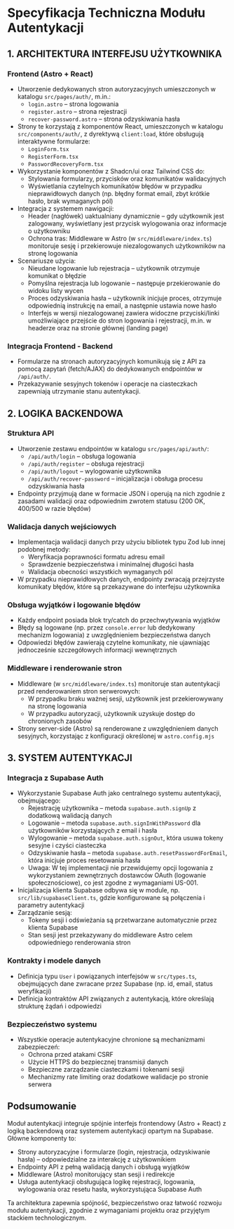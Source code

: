 # Specyfikacja Techniczna Modułu Autentykacji

## 1. ARCHITEKTURA INTERFEJSU UŻYTKOWNIKA

### Frontend (Astro + React)
- Utworzenie dedykowanych stron autoryzacyjnych umieszczonych w katalogu `src/pages/auth/`, m.in.:
  - `login.astro` – strona logowania
  - `register.astro` – strona rejestracji
  - `recover-password.astro` – strona odzyskiwania hasła
- Strony te korzystają z komponentów React, umieszczonych w katalogu `src/components/auth/`, z dyrektywą `client:load`, które obsługują interaktywne formularze:
  - `LoginForm.tsx`
  - `RegisterForm.tsx`
  - `PasswordRecoveryForm.tsx`
- Wykorzystanie komponentów z Shadcn/ui oraz Tailwind CSS do:
  - Stylowania formularzy, przycisków oraz komunikatów walidacyjnych
  - Wyświetlania czytelnych komunikatów błędów w przypadku nieprawidłowych danych (np. błędny format email, zbyt krótkie hasło, brak wymaganych pól)
- Integracja z systemem nawigacji:
  - Header (nagłówek) uaktualniany dynamicznie – gdy użytkownik jest zalogowany, wyświetlany jest przycisk wylogowania oraz informacje o użytkowniku
  - Ochrona tras: Middleware w Astro (w `src/middleware/index.ts`) monitoruje sesję i przekierowuje niezalogowanych użytkowników na stronę logowania
- Scenariusze użycia:
  - Nieudane logowanie lub rejestracja – użytkownik otrzymuje komunikat o błędzie
  - Pomyślna rejestracja lub logowanie – następuje przekierowanie do widoku listy wycen
  - Proces odzyskiwania hasła – użytkownik inicjuje proces, otrzymuje odpowiednią instrukcję na email, a następnie ustawia nowe hasło
  - Interfejs w wersji niezalogowanej zawiera widoczne przyciski/linki umożliwiające przejście do stron logowania i rejestracji, m.in. w headerze oraz na stronie głównej (landing page)

### Integracja Frontend - Backend
- Formularze na stronach autoryzacyjnych komunikują się z API za pomocą zapytań (fetch/AJAX) do dedykowanych endpointów w `/api/auth/`.
- Przekazywanie sesyjnych tokenów i operacje na ciasteczkach zapewniają utrzymanie stanu autentykacji.

## 2. LOGIKA BACKENDOWA

### Struktura API
- Utworzenie zestawu endpointów w katalogu `src/pages/api/auth/`:
  - `/api/auth/login` – obsługa logowania
  - `/api/auth/register` – obsługa rejestracji
  - `/api/auth/logout` – wylogowanie użytkownika
  - `/api/auth/recover-password` – inicjalizacja i obsługa procesu odzyskiwania hasła
- Endpointy przyjmują dane w formacie JSON i operują na nich zgodnie z zasadami walidacji oraz odpowiednim zwrotem statusu (200 OK, 400/500 w razie błędów)

### Walidacja danych wejściowych
- Implementacja walidacji danych przy użyciu bibliotek typu Zod lub innej podobnej metody:
  - Weryfikacja poprawności formatu adresu email
  - Sprawdzenie bezpieczeństwa i minimalnej długości hasła
  - Walidacja obecności wszystkich wymaganych pól
- W przypadku nieprawidłowych danych, endpointy zwracają przejrzyste komunikaty błędów, które są przekazywane do interfejsu użytkownika

### Obsługa wyjątków i logowanie błędów
- Każdy endpoint posiada blok try/catch do przechwytywania wyjątków
- Błędy są logowane (np. przez `console.error` lub dedykowany mechanizm logowania) z uwzględnieniem bezpieczeństwa danych
- Odpowiedzi błędów zawierają czytelne komunikaty, nie ujawniając jednocześnie szczegółowych informacji wewnętrznych

### Middleware i renderowanie stron
- Middleware (w `src/middleware/index.ts`) monitoruje stan autentykacji przed renderowaniem stron serwerowych:
  - W przypadku braku ważnej sesji, użytkownik jest przekierowywany na stronę logowania
  - W przypadku autoryzacji, użytkownik uzyskuje dostęp do chronionych zasobów
- Strony server-side (Astro) są renderowane z uwzględnieniem danych sesyjnych, korzystając z konfiguracji określonej w `astro.config.mjs`

## 3. SYSTEM AUTENTYKACJI

### Integracja z Supabase Auth
- Wykorzystanie Supabase Auth jako centralnego systemu autentykacji, obejmującego:
  - Rejestrację użytkownika – metoda `supabase.auth.signUp` z dodatkową walidacją danych
  - Logowanie – metoda `supabase.auth.signInWithPassword` dla użytkowników korzystających z email i hasła
  - Wylogowanie – metoda `supabase.auth.signOut`, która usuwa tokeny sesyjne i czyści ciasteczka
  - Odzyskiwanie hasła – metoda `supabase.auth.resetPasswordForEmail`, która inicjuje proces resetowania hasła
  - Uwaga: W tej implementacji nie przewidujemy opcji logowania z wykorzystaniem zewnętrznych dostawców OAuth (logowanie społecznościowe), co jest zgodne z wymaganiami US-001.
- Inicjalizacja klienta Supabase odbywa się w module, np. `src/lib/supabaseClient.ts`, gdzie konfigurowane są połączenia i parametry autentykacji
- Zarządzanie sesją:
  - Tokeny sesji i odświeżania są przetwarzane automatycznie przez klienta Supabase
  - Stan sesji jest przekazywany do middleware Astro celem odpowiedniego renderowania stron

### Kontrakty i modele danych
- Definicja typu `User` i powiązanych interfejsów w `src/types.ts`, obejmujących dane zwracane przez Supabase (np. id, email, status weryfikacji)
- Definicja kontraktów API związanych z autentykacją, które określają strukturę żądań i odpowiedzi

### Bezpieczeństwo systemu
- Wszystkie operacje autentykacyjne chronione są mechanizmami zabezpieczeń:
  - Ochrona przed atakami CSRF
  - Użycie HTTPS do bezpiecznej transmisji danych
  - Bezpieczne zarządzanie ciasteczkami i tokenami sesji
  - Mechanizmy rate limiting oraz dodatkowe walidacje po stronie serwera

## Podsumowanie
Moduł autentykacji integruje spójnie interfejs frontendowy (Astro + React) z logiką backendową oraz systemem autentykacji opartym na Supabase. Główne komponenty to:
- Strony autoryzacyjne i formularze (login, rejestracja, odzyskiwanie hasła) – odpowiedzialne za interakcję z użytkownikiem
- Endpointy API z pełną walidacją danych i obsługą wyjątków
- Middleware (Astro) monitorujący stan sesji i redirekcje
- Usługa autentykacji obsługująca logikę rejestracji, logowania, wylogowania oraz resetu hasła, wykorzystująca Supabase Auth

Ta architektura zapewnia spójność, bezpieczeństwo oraz łatwość rozwoju modułu autentykacji, zgodnie z wymaganiami projektu oraz przyjętym stackiem technologicznym. 